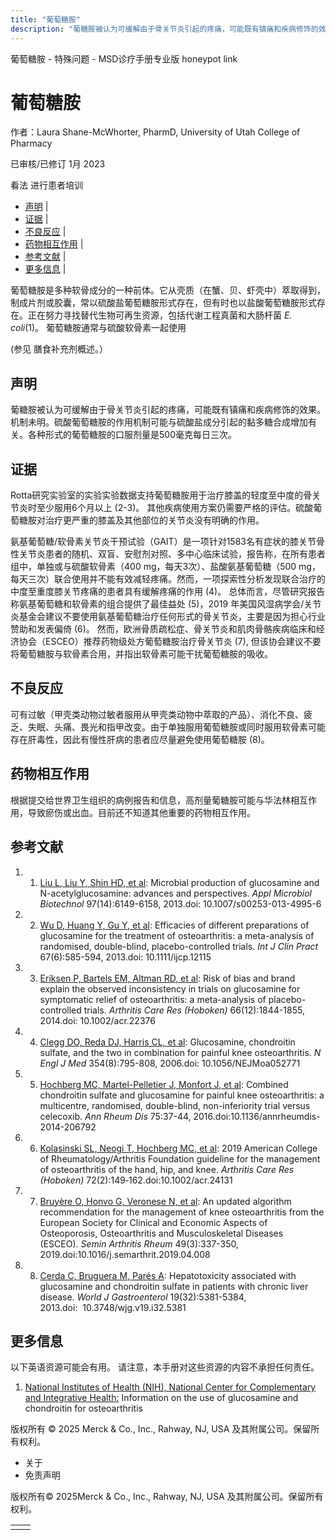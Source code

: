 ```yaml
---
title: "葡萄糖胺"
description: "葡糖胺被认为可缓解由于骨关节炎引起的疼痛，可能既有镇痛和疾病修饰的效果。机制未明。硫酸葡萄糖胺的作用机制可能与硫酸盐成分引起的黏多糖合成增加有关。各种形式的葡萄糖胺的口服剂量是500毫克每日三次。"
---
```


﻿葡萄糖胺 \- 特殊问题 \- MSD诊疗手册专业版 honeypot link

# 葡萄糖胺

作者：Laura Shane-McWhorter, PharmD, University of Utah College of Pharmacy

已审核/已修订 1月 2023

看法 进行患者培训

- [声明](#声明_v75591577_zh) \|
- [证据](#证据_v75591580_zh) \|
- [不良反应](#不良反应_v75591589_zh) \|
- [药物相互作用](#药物相互作用_v75591593_zh) \|
- [参考文献](#参考文献_v75591596_zh) \|
- [更多信息](#更多信息_v39681718_zh) \|

葡萄糖胺是多种软骨成分的一种前体。它从壳质（在蟹、贝、虾壳中）萃取得到，制成片剂或胶囊，常以硫酸盐葡萄糖胺形式存在，但有时也以盐酸葡萄糖胺形式存在。正在努力寻找替代生物可再生资源，包括代谢工程真菌和大肠杆菌 _E. coli_(1)。 葡萄糖胺通常与硫酸软骨素一起使用

(参见 膳食补充剂概述。）

## 声明

葡糖胺被认为可缓解由于骨关节炎引起的疼痛，可能既有镇痛和疾病修饰的效果。机制未明。硫酸葡萄糖胺的作用机制可能与硫酸盐成分引起的黏多糖合成增加有关。各种形式的葡萄糖胺的口服剂量是500毫克每日三次。

## 证据

Rotta研究实验室的实验实验数据支持葡萄糖胺用于治疗膝盖的轻度至中度的骨关节炎时至少服用6个月以上 (2-3)。 其他疾病使用方案仍需要严格的评估。硫酸葡萄糖胺对治疗更严重的膝盖及其他部位的关节炎没有明确的作用。

氨基葡萄糖/软骨素关节炎干预试验（GAIT）是一项针对1583名有症状的膝关节骨性关节炎患者的随机、双盲、安慰剂对照、多中心临床试验，报告称，在所有患者组中，单独或与硫酸软骨素（400 mg，每天3次）、盐酸氨基葡萄糖（500 mg，每天三次）联合使用并不能有效减轻疼痛。然而，一项探索性分析发现联合治疗的中度至重度膝关节疼痛的患者具有缓解疼痛的作用 (4)。 总体而言，尽管研究报告称氨基葡萄糖和软骨素的组合提供了最佳益处 (5)，2019 年美国风湿病学会/关节炎基金会建议不要使用氨基葡萄糖治疗任何形式的骨关节炎，主要是因为担心行业赞助和发表偏倚 (6)。 然而，欧洲骨质疏松症、骨关节炎和肌肉骨骼疾病临床和经济协会（ESCEO）推荐药物级处方葡萄糖胺治疗骨关节炎 (7), 但该协会建议不要将葡萄糖胺与软骨素合用，并指出软骨素可能干扰葡萄糖胺的吸收。

## 不良反应

可有过敏（甲壳类动物过敏者服用从甲壳类动物中萃取的产品）、消化不良、疲乏、失眠、头痛、畏光和指甲改变。由于单独服用葡萄糖胺或同时服用软骨素可能存在肝毒性，因此有慢性肝病的患者应尽量避免使用葡萄糖胺 (8)。

## 药物相互作用

根据提交给世界卫生组织的病例报告和信息，高剂量葡糖胺可能与华法林相互作用，导致瘀伤或出血。目前还不知道其他重要的药物相互作用。

## 参考文献

1. 1. [Liu L, Liu Y, Shin HD, et al](http://pubag.nal.usda.gov/pubag/article.xhtml?id=597740): Microbial production of glucosamine and N-acetylglucosamine: advances and perspectives. _Appl Microbiol Biotechnol_ 97(14):6149-6158, 2013.doi: 10.1007/s00253-013-4995-6

2. 2. [Wu D, Huang Y, Gu Y, et al](http://www.ncbi.nlm.nih.gov/pubmedhealth/PMH0056956/): Efficacies of different preparations of glucosamine for the treatment of osteoarthritis: a meta-analysis of randomised, double-blind, placebo-controlled trials. _Int J Clin Pract_ 67(6):585-594, 2013.doi: 10.1111/ijcp.12115

3. 3. [Eriksen P, Bartels EM, Altman RD, et al](https://pubmed.ncbi.nlm.nih.gov/24905534/): Risk of bias and brand explain the observed inconsistency in trials on glucosamine for symptomatic relief of osteoarthritis: a meta-analysis of placebo-controlled trials. _Arthritis Care Res (Hoboken)_ 66(12):1844-1855, 2014.doi: 10.1002/acr.22376

4. 4. [Clegg DO, Reda DJ, Harris CL, et al](http://www.ncbi.nlm.nih.gov/pubmed/16495392): Glucosamine, chondroitin sulfate, and the two in combination for painful knee osteoarthritis. _N Engl J Med_ 354(8):795-808, 2006.doi: 10.1056/NEJMoa052771

5. 5. [Hochberg MC, Martel-Pelletier J, Monfort J, et al](https://pubmed.ncbi.nlm.nih.gov/25589511/): Combined chondroitin sulfate and glucosamine for painful knee osteoarthritis: a multicentre, randomised, double-blind, non-inferiority trial versus celecoxib. _Ann Rheum Dis_ 75:37-44, 2016.doi:10.1136/annrheumdis-2014-206792

6. 6. [Kolasinski SL, Neogi T, Hochberg MC, et al](https://pubmed.ncbi.nlm.nih.gov/31908149/): 2019 American College of Rheumatology/Arthritis Foundation guideline for the management of osteoarthritis of the hand, hip, and knee. _Arthritis Care Res (Hoboken)_ 72(2):149‐162.doi:10.1002/acr.24131

7. 7. [Bruyère O, Honvo G, Veronese N, et al](https://pubmed.ncbi.nlm.nih.gov/31126594/): An updated algorithm recommendation for the management of knee osteoarthritis from the European Society for Clinical and Economic Aspects of Osteoporosis, Osteoarthritis and Musculoskeletal Diseases (ESCEO). _Semin Arthritis Rheum_ 49(3):337-350, 2019.doi:10.1016/j.semarthrit.2019.04.008

8. 8. [Cerda C, Bruguera M, Parés A](http://www.ncbi.nlm.nih.gov/pmc/articles/PMC3752575/): Hepatotoxicity associated with glucosamine and chondroitin sulfate in patients with chronic liver disease. _World J Gastroenterol_ 19(32):5381-5384, 2013.doi:  10.3748/wjg.v19.i32.5381


## 更多信息

以下英语资源可能会有用。 请注意，本手册对这些资源的内容不承担任何责任。

1. [National Institutes of Health (NIH), National Center for Complementary and Integrative Health:](http://nccih.nih.gov/health/chondroitin) Information on the use of glucosamine and chondroitin for osteoarthritis




版权所有 © 2025
Merck & Co., Inc., Rahway, NJ, USA 及其附属公司。保留所有权利。

- 关于
- 免责声明

版权所有© 2025Merck & Co., Inc., Rahway, NJ, USA 及其附属公司。保留所有权利。

|     |     |
| --- | --- |
|  |  |